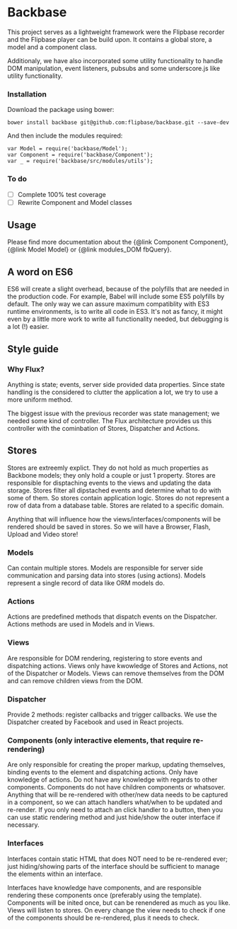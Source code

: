 # Backbase

This project serves as a lightweight framework were the Flipbase recorder and
the Flipbase player can be build upon. It contains a global store, a model 
and a component class. 

Additionaly, we have also incorporated some utility functionality to handle 
DOM manipulation, event listeners, pubsubs and some underscore.js like
utility functionality.

### Installation

Download the package using bower:

    bower install backbase git@github.com:flipbase/backbase.git --save-dev

And then include the modules required:

    var Model = require('backbase/Model');
    var Component = require('backbase/Component');
    var _ = require('backbase/src/modules/utils');

### To do

- [ ] Complete 100% test coverage
- [ ] Rewrite Component and Model classes

## Usage

Please find more documentation about the {@link Component Component}, {@link Model Model} or
{@link modules_DOM fbQuery}. 

## A word on ES6

ES6 will create a slight overhead, because of the polyfills that are needed in the production code. For example, Babel will include some ES5 polyfills by default. The only way we can assure maximum compatiblity with ES3 runtime environments, is to write all code in ES3. It's not as fancy, it might even by a little more work to write all functionality needed, but debugging is a lot (!) easier. 

## Style guide

### Why Flux?

Anything is state; events, server side provided data properties. Since state handling is the considered to clutter the application a lot, we try to use a more uniform method.

The biggest issue with the previous recorder was state management; we needed some kind of controller. The Flux architecture provides us this controller with the cominbation of Stores, Dispatcher and Actions.

## Stores

Stores are extreemly explict. They do not hold as much properties as Backbone models; they only hold a couple or just 1 property. Stores are responsible for disptaching events to the views and updating the data storage. Stores filter all dipstached events and determine what to do with some of them. So stores contain application logic. Stores do not represent a row of data from a database table. Stores are related to a specific domain.

Anything that will influence how the views/interfaces/components will be rendered should be saved in stores. So we will have a Browser, Flash, Upload and Video store!

### Models

Can contain multiple stores. Models are responsible for server side communication and parsing data into stores (using actions). Models represent a single record of data like ORM models do.

### Actions

Actions are predefined methods that dispatch events on the Dispatcher. Actions methods are used in Models and in Views.

### Views

Are responsible for DOM rendering, registering to store events and dispatching actions. Views only have kwowledge of Stores and Actions, not of the Dispatcher or Models. Views can remove themselves from the DOM and can remove children views from the DOM.

### Dispatcher

Provide 2 methods: register callbacks and trigger callbacks. We use the Dispatcher created by Facebook and used in React projects.

### Components (only interactive elements, that require re-rendering)

Are only responsible for creating the proper markup, updating themselves, binding events to the element and dispatching actions. Only have knowledge of actions. Do not have any knowledge with regards to other components. Components do not have children components or whatsover. Anything that will be re-rendered with other/new data needs to be captured in a component, so we can attach handlers what/when to be updated and re-render. If you only need to attach an click handler to a button, then you can use static rendering method and just hide/show the outer interface if necessary. 

### Interfaces

Interfaces contain static HTML that does NOT need to be re-rendered ever; just hiding/showing parts of the interface should be sufficient to manage the elements within an interface. 

Interfaces have knowledge have components, and are responsible rendering these components once (preferably using the template). Components will be inited once, but can be renendered as much as you like. Views will listen to stores. On every change the view needs to check if one of the components should be re-rendered, plus it needs to check.



